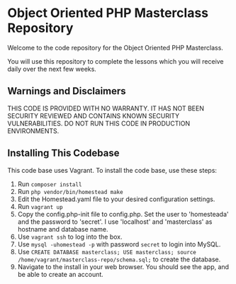 # Object Oriented PHP Masterclass Repository

Welcome to the code repository for the Object Oriented PHP Masterclass.

You will use this repository to complete the lessons which you will receive daily over the next few weeks.

Warnings and Disclaimers
------------------------

THIS CODE IS PROVIDED WITH NO WARRANTY. IT HAS NOT BEEN SECURITY REVIEWED AND CONTAINS KNOWN SECURITY VULNERABILITIES. DO NOT RUN THIS CODE IN PRODUCTION ENVIRONMENTS.

Installing This Codebase
------------------------

This code base uses Vagrant. To install the code base, use these steps:

1. Run `composer install`
2. Run `php vendor/bin/homestead make`
3. Edit the Homestead.yaml file to your desired configuration settings.
4. Run `vagrant up`
5. Copy the config.php-init file to config.php. Set the user to 'homesteada' and the password to 'secret'. I use 'localhost' and 'masterclass' as hostname and database name.
6. Use `vagrant ssh` to log into the box.
7. Use `mysql -uhomestead -p` with password `secret` to login into MySQL.
8. Use `CREATE DATABASE masterclass; USE masterclass; source /home/vagrant/masterclass-repo/schema.sql;` to create the database.
9. Navigate to the install in your web browser. You should see the app, and be able to create an account.
